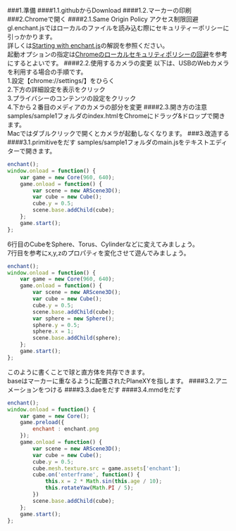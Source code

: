 ###1.準備
####1.1.githubからDownload
####1.2.マーカーの印刷
###2.Chromeで開く
####2.1.Same Origin Policy アクセス制限回避
gl.enchant.jsではローカルのファイルを読み込む際にセキュリティーポリシーに引っかかります。  
詳しくは[Starting with enchant.js](http://enchantjs.com/ja/resource-ja/starting-with-enchant-js/)の解説を参照ください。  
起動オプションの指定は[Chromeのローカルセキュリティポリシーの回避](http://dev.classmethod.jp/etc/chrome-localfile-security/)を参考にするとよいです。
####2.2.使用するカメラの変更
以下は、USBのWebカメラを利用する場合の手順です。  
1.設定【chrome://settings/】をひらく  
2.下方の詳細設定を表示をクリック  
3.プライバシーのコンテンツの設定をクリック  
4.下から２番目のメディアのカメラの部分を変更
####2.3.開き方の注意
samples/sample1フォルダのindex.htmlをChromeにドラッグ&ドロップで開きます。  
Macではダブルクリックで開くとカメラが起動しなくなります。
###3.改造する
####3.1.primitiveをだす
samples/sample1フォルダのmain.jsをテキストエディターで開きます。
```javascript
enchant();
window.onload = function() {
    var game = new Core(960, 640);
    game.onload = function() {
        var scene = new ARScene3D();
        var cube = new Cube();
        cube.y = 0.5;
        scene.base.addChild(cube);
    };
    game.start();
};
```
6行目のCubeをSphere、Torus、Cylinderなどに変えてみましょう。  
7行目を参考にx,y,zのプロパティを変化させて遊んでみましょう。  
```javascript
enchant();
window.onload = function() {
    var game = new Core(960, 640);
    game.onload = function() {
        var scene = new ARScene3D();
        var cube = new Cube();
        cube.y = 0.5;
        scene.base.addChild(cube);
        var sphere = new Sphere();
        sphere.y = 0.5;
        sphere.x = 1;
        scene.base.addChild(sphere);
    };
    game.start();
};
```
このように書くことで球と直方体を共存できます。  
baseはマーカーに重なるように配置されたPlaneXYを指します。
####3.2.アニメーションをつける
####3.3.daeをだす
####3.4.mmdをだす
```javascript
enchant();
window.onload = function() {
    var game = new Core();
    game.preload({
        enchant : enchant.png
    });
    game.onload = function() {
        var scene = new ARScene3D();
        var cube = new Cube();
        cube.y = 0.5;
        cube.mesh.texture.src = game.assets['enchant'];
        cube.on('enterframe', function() {
            this.x = 2 * Math.sin(this.age / 10);
            this.rotateYaw(Math.PI / 5);
        })
        scene.base.addChild(cube);
    };
    game.start();
};
```

